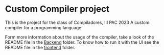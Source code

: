 # Custom Compiler project

This is the project for the class of Compiladores, III PAC 2023
A custom compiler for a programming language

Form more information about the usage of the compiler, take a look of the README file in the [Backend](./Backend/) folder. To know how to run it with the UI see the README file in the [frontend](./frontend/) folder.
